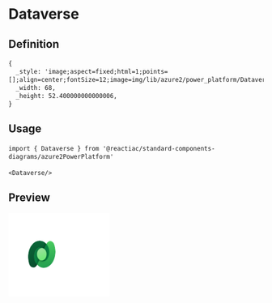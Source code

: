 # Dataverse

## Definition

```
{
  _style: 'image;aspect=fixed;html=1;points=[];align=center;fontSize=12;image=img/lib/azure2/power_platform/Dataverse.svg;strokeColor=none;',
  _width: 68,
  _height: 52.400000000000006,
}
```

## Usage

```
import { Dataverse } from '@reactiac/standard-components-diagrams/azure2PowerPlatform'

<Dataverse/>
```

## Preview

<img src="./dataverse.png" width="200"/>

